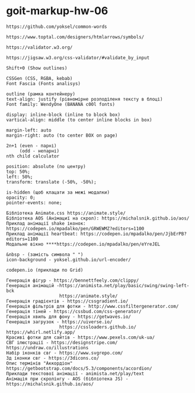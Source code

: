 # goit-markup-hw-06

<!-- Слова, часто используемые в CSS-классах -->

    https://github.com/yoksel/common-words

<!-- Tottal (мнемоніки) -->

    https://www.toptal.com/designers/htmlarrows/symbols/

<!-- HTML validator -->

    https://validator.w3.org/

<!-- CSS validator -->

    https://jigsaw.w3.org/css-validator/#validate_by_input

<!-- FIGMA -->

    Shift+0 (Show outlines)

<!-- Figma plugins -->

    CSSGen (CSS, RGBA, kebab)
    Font Fascia (Fonts analisys)

<!--  -->

    outline (рамка контейнеру)
    text-align: justify (рівномірне розподіленя тексту в блоці)
    Font family: WendyOne (BANANA c00l fonts)

    display: inline-block (inline to block box)
    vartical-align: middle (to center inline blocks in box)

    margin-left: auto
    margin-right: auto (to center BOX on page)

    2n+1 (even - парні)
         (odd - непарні)
    nth child calculator

<!-- Position -->

    position: absolute (по центру)
    top: 50%;
    left: 50%;
    transform: translate (-50%, -50%);

    is-hidden (щоб клацати за межі модалки)
    opacity: 0;
    pointer-events: none;

<!-- Animation -->

    Бібліотека Animate.css https://animate.style/
    Бібліотека AOS (Анімациї на скрол): https://michalsnik.github.io/aos/
    Приклад анімації shake іконок: https://codepen.io/mpadalko/pen/GRWEWMZ?editors=1100
    Приклад анімації heartbeat: https://codepen.io/mpadalko/pen/JjbErPB?editors=1100
    Модальне вікно ****https://codepen.io/mpadalko/pen/eYreJEL

<!-- FORM -->

    &nbsp - (замість символа " ")
    icon-background - yoksel.github.io/url-encoder/

<!-- Interesting webs -->

    codepen.io (приклади по Grid)

    Генерація фігур - https://bennettfeely.com/clippy/
    Генерація анімацій -https://animista.net/play/basic/swing/swing-left-bck
                        https://animate.style/
    Генерація градієнтів - https://cssgradient.io/
    Генерація фільтрів для фотки - http://www.cssfiltergenerator.com/
    Генерація тіней - https://cssbud.com/css-generator/
    Генерація хвиль для фону - https://getwaves.io/
    Генерація загрузок - https://uiverse.io/
                        https://cssloaders.github.io/ https://whirl.netlify.app/
    Красиві фотки для сайтів - https://www.pexels.com/uk-ua/
    СВГ ілюстрації - https://designstripe.com/ https://undraw.co/illustrations
    Набір іконків свг - https://www.svgrepo.com/
    3д іконки свг - https://3dicons.co/
    Опис термінів "Аккордіон" https://getbootstrap.com/docs/5.3/components/accordion/
    Приклади текстової анімації - animista.net/play/text
    Анімація при скролінгу - AOS (бібліотека JS) - https://michalsnik.github.io/aos/
